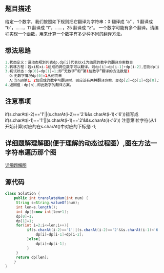 ## 题目描述
给定一个数字，我们按照如下规则把它翻译为字符串：0 翻译成 “a” ，1 翻译成 “b”，……，11 翻译成 “l”，……，25 翻译成 “z”。
一个数字可能有多个翻译。请编程实现一个函数，用来计算一个数字有多少种不同的翻译方法。

## 想法思路
```java
1.状态定义：设动态规划列表dp,dp[i]代表以xi为结尾的数字的翻译方案数目
2.转移方程：若xi和xi-1组成的两位数字可以翻译，则dp[i]=dp[i-1]+dp[i-2],否则dp[i]=dp[i-1]
3.初试状态：dp[0]=dp[1]=1;即“无数字”和“第1位数字”翻译的方法数是1
  Q:无数字情况dp[0]=1从何而来
  A:当num第1，2位组成的数字可翻译时，则应该有两种翻译方案，即dp[2]=dp[1]+dp[0],解得dp[0]=1;
4.返回值：dp[n],即此数字的翻译方案。
```

## 注意事项
 if(s.charAt(i-2)=='1'||(s.charAt(i-2)=='2'&&s.charAt(i-1)<'6'))错写成if(s.charAt(i-1)=='1'||(s.charAt(i-1)=='2'&&s.charAt(i)<'6'))
 注意第i位字符(从1开始计算)对应的在s.charAt()中对应的下标是i-1;
 
## 详细题解理解图(便于理解的动态过程图）,图在方法一字符串遍历那个图
  [详细题解图](https://leetcode-cn.com/problems/ba-shu-zi-fan-yi-cheng-zi-fu-chuan-lcof/solution/mian-shi-ti-46-ba-shu-zi-fan-yi-cheng-zi-fu-chua-6/)
  

## 源代码
```java
class Solution {
    public int translateNum(int num) {
     String s=String.valueOf(num);
     int len=s.length();
     int dp[]=new int[len+1];
     dp[0]=1;
     dp[1]=1;
     for(int i=2;i<=len;i++){
          if(s.charAt(i-2)=='1'||(s.charAt(i-2)=='2'&&s.charAt(i-1)<'6')){ //  pre.compareTo("25") <= 0 && pre.compareTo("10") >= 0的书写
              dp[i]=dp[i-1]+dp[i-2];
          }else{
              dp[i]=dp[i-1];
          }
     }
     return dp[len];
    }
}
```


